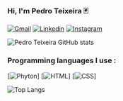 ### Hi, I'm Pedro Teixeira 🃏

[![Gmail](https://img.shields.io/badge/Gmail-D14836?style=for-the-badge&logo=gmail&logoColor=white)](https://criarmeulink.com.br/u/1710180458)
[![Linkedin](https://img.shields.io/badge/LinkedIn-0077B5?style=for-the-badge&logo=linkedin&logoColor=white)](https://www.linkedin.com/in/pedrotx)
[![Instagram](https://img.shields.io/badge/Instagram-E4405F?style=for-the-badge&logo=instagram&logoColor=white)](https://www.instagram.com/pedroteixeira._)

![Pedro Teixeira GitHub stats](https://github-readme-stats.vercel.app/api?username=pedroteixeira02&show_icons=true&theme=radical)

### Programming languages ​​I use :
[![Phyton](https://img.shields.io/badge/Python-3776AB?style=for-the-badge&logo=python&logoColor=white)]
[![HTML](https://img.shields.io/badge/HTML5-E34F26?style=for-the-badge&logo=html5&logoColor=white)]
[![CSS](https://img.shields.io/badge/CSS3-1572B6?style=for-the-badge&logo=css3&logoColor=white)]




![Top Langs](https://github-readme-stats.vercel.app/api/top-langs/?username=anuraghazra&hide_progress=true)

